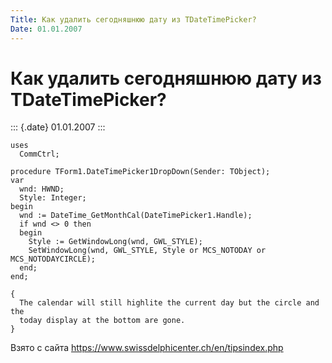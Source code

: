 ```yaml
---
Title: Как удалить сегодняшнюю дату из TDateTimePicker?
Date: 01.01.2007
---
```



Как удалить сегодняшнюю дату из TDateTimePicker?
================================================

::: {.date}
01.01.2007
:::

    uses
      CommCtrl;
     
    procedure TForm1.DateTimePicker1DropDown(Sender: TObject);
    var
      wnd: HWND;
      Style: Integer;
    begin
      wnd := DateTime_GetMonthCal(DateTimePicker1.Handle);
      if wnd <> 0 then
      begin
        Style := GetWindowLong(wnd, GWL_STYLE);
        SetWindowLong(wnd, GWL_STYLE, Style or MCS_NOTODAY or MCS_NOTODAYCIRCLE);
      end;
    end;
     
    {
      The calendar will still highlite the current day but the circle and the
      today display at the bottom are gone.
    }

Взято с сайта <https://www.swissdelphicenter.ch/en/tipsindex.php>
